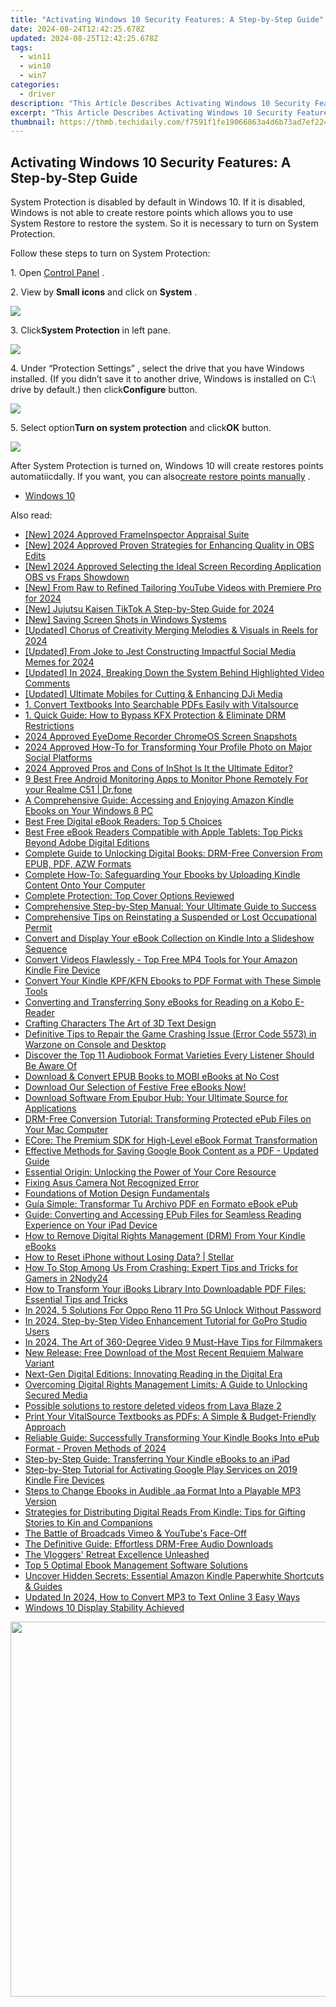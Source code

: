 ```yaml
---
title: "Activating Windows 10 Security Features: A Step-by-Step Guide"
date: 2024-08-24T12:42:25.678Z
updated: 2024-08-25T12:42:25.678Z
tags:
  - win11
  - win10
  - win7
categories:
  - driver
description: "This Article Describes Activating Windows 10 Security Features: A Step-by-Step Guide"
excerpt: "This Article Describes Activating Windows 10 Security Features: A Step-by-Step Guide"
thumbnail: https://thmb.techidaily.com/f7591f1fe19066863a4d6b73ad7ef224adc41cd293f6fab552dc2bc4c5853e48.jpg
---
```


## Activating Windows 10 Security Features: A Step-by-Step Guide

System Protection is disabled by default in Windows 10\. If it is disabled, Windows is not able to create restore points which allows you to use System Restore to restore the system. So it is necessary to turn on System Protection.  
  
Follow these steps to turn on System Protection:  
  
1\. Open [Control Panel](https://tools.techidaily.com/drivereasy/download/) .   
  
2\. View by **Small icons** and click on **System** .   
  
![](https://images.drivereasy.com/wp-content/uploads/2017/01/img_5874ae59063e3.jpg)   
  
 3\. Click**System Protection** in left pane.  

![](https://images.drivereasy.com/wp-content/uploads/2017/01/img_5874af17efd1d.jpg) 

  
4\. Under “Protection Settings”  , select the drive that you have Windows installed. (If you didn’t save it to another drive, Windows is installed on C:\\ drive by default.) then click**Configure** button.  
  
![](https://images.drivereasy.com/wp-content/uploads/2017/01/img_587855c91605c.jpg)   
  
 5\. Select option**Turn on system protection** and click**OK** button.  

![](https://images.drivereasy.com/wp-content/uploads/2017/01/img_58785621ed96e.jpg)   
  
 After System Protection is turned on, Windows 10 will create restores points automatiicdally. If you want, you can also[create restore points manually](https://tools.techidaily.com/drivereasy/download/) .

* [Windows 10](https://tools.techidaily.com/drivereasy/download/)

<ins class="adsbygoogle"
     style="display:block"
     data-ad-format="autorelaxed"
     data-ad-client="ca-pub-7571918770474297"
     data-ad-slot="1223367746"></ins>



<ins class="adsbygoogle"
     style="display:block"
     data-ad-client="ca-pub-7571918770474297"
     data-ad-slot="8358498916"
     data-ad-format="auto"
     data-full-width-responsive="true"></ins>

<span class="atpl-alsoreadstyle">Also read:</span>
<div><ul>
<li><a href="https://screen-activity-recording.techidaily.com/new-2024-approved-frameinspector-appraisal-suite/"><u>[New] 2024 Approved  FrameInspector Appraisal Suite</u></a></li>
<li><a href="https://screen-mirroring-recording.techidaily.com/new-2024-approved-proven-strategies-for-enhancing-quality-in-obs-edits/"><u>[New] 2024 Approved  Proven Strategies for Enhancing Quality in OBS Edits</u></a></li>
<li><a href="https://digital-screen-recording.techidaily.com/new-2024-approved-selecting-the-ideal-screen-recording-application-obs-vs-fraps-showdown/"><u>[New] 2024 Approved  Selecting the Ideal Screen Recording Application  OBS vs Fraps Showdown</u></a></li>
<li><a href="https://eaxpv-info.techidaily.com/new-from-raw-to-refined-tailoring-youtube-videos-with-premiere-pro-for-2024/"><u>[New] From Raw to Refined  Tailoring YouTube Videos with Premiere Pro for 2024</u></a></li>
<li><a href="https://tiktok-video-recordings.techidaily.com/new-jujutsu-kaisen-tiktok-a-step-by-step-guide-for-2024/"><u>[New] Jujutsu Kaisen TikTok  A Step-by-Step Guide for 2024</u></a></li>
<li><a href="https://remote-screen-capture.techidaily.com/new-saving-screen-shots-in-windows-systems/"><u>[New] Saving Screen Shots in Windows Systems</u></a></li>
<li><a href="https://instagram-clips.techidaily.com/updated-chorus-of-creativity-merging-melodies-and-visuals-in-reels-for-2024/"><u>[Updated] Chorus of Creativity  Merging Melodies & Visuals in Reels for 2024</u></a></li>
<li><a href="https://instagram-videos.techidaily.com/updated-from-joke-to-jest-constructing-impactful-social-media-memes-for-2024/"><u>[Updated] From Joke to Jest  Constructing Impactful Social Media Memes for 2024</u></a></li>
<li><a href="https://facebook-video-footage.techidaily.com/updated-in-2024-breaking-down-the-system-behind-highlighted-video-comments/"><u>[Updated] In 2024, Breaking Down the System Behind Highlighted Video Comments</u></a></li>
<li><a href="https://some-skills.techidaily.com/updated-ultimate-mobiles-for-cutting-and-enhancing-dji-media/"><u>[Updated] Ultimate Mobiles for Cutting & Enhancing DJi Media</u></a></li>
<li><a href="https://tech-haven.techidaily.com/1-convert-textbooks-into-searchable-pdfs-easily-with-vitalsource/"><u>1. Convert Textbooks Into Searchable PDFs Easily with Vitalsource</u></a></li>
<li><a href="https://tech-haven.techidaily.com/1-quick-guide-how-to-bypass-kfx-protection-and-eliminate-drm-restrictions/"><u>1. Quick Guide: How to Bypass KFX Protection & Eliminate DRM Restrictions</u></a></li>
<li><a href="https://remote-screen-capture.techidaily.com/2024-approved-eyedome-recorder-chromeos-screen-snapshots/"><u>2024 Approved  EyeDome Recorder  ChromeOS Screen Snapshots</u></a></li>
<li><a href="https://facebook-video-recording.techidaily.com/2024-approved-how-to-for-transforming-your-profile-photo-on-major-social-platforms/"><u>2024 Approved  How-To for Transforming Your Profile Photo on Major Social Platforms</u></a></li>
<li><a href="https://extra-guidance.techidaily.com/2024-approved-pros-and-cons-of-inshot-is-it-the-ultimate-editor/"><u>2024 Approved  Pros and Cons of InShot  Is It the Ultimate Editor?</u></a></li>
<li><a href="https://android-location.techidaily.com/9-best-free-android-monitoring-apps-to-monitor-phone-remotely-for-your-realme-c51-drfone-by-drfone-virtual/"><u>9 Best Free Android Monitoring Apps to Monitor Phone Remotely For your Realme C51 | Dr.fone</u></a></li>
<li><a href="https://tech-haven.techidaily.com/a-comprehensive-guide-accessing-and-enjoying-amazon-kindle-ebooks-on-your-windows-8-pc/"><u>A Comprehensive Guide: Accessing and Enjoying Amazon Kindle Ebooks on Your Windows 8 PC</u></a></li>
<li><a href="https://tech-haven.techidaily.com/best-free-digital-ebook-readers-top-5-choices/"><u>Best Free Digital eBook Readers: Top 5 Choices</u></a></li>
<li><a href="https://tech-haven.techidaily.com/best-free-ebook-readers-compatible-with-apple-tablets-top-picks-beyond-adobe-digital-editions/"><u>Best Free eBook Readers Compatible with Apple Tablets: Top Picks Beyond Adobe Digital Editions</u></a></li>
<li><a href="https://tech-haven.techidaily.com/complete-guide-to-unlocking-digital-books-drm-free-conversion-from-epub-pdf-azw-formats/"><u>Complete Guide to Unlocking Digital Books: DRM-Free Conversion From EPUB, PDF, AZW Formats</u></a></li>
<li><a href="https://tech-haven.techidaily.com/complete-how-to-safeguarding-your-ebooks-by-uploading-kindle-content-onto-your-computer/"><u>Complete How-To: Safeguarding Your Ebooks by Uploading Kindle Content Onto Your Computer</u></a></li>
<li><a href="https://tech-haven.techidaily.com/complete-protection-top-cover-options-reviewed/"><u>Complete Protection: Top Cover Options Reviewed</u></a></li>
<li><a href="https://tech-haven.techidaily.com/comprehensive-step-by-step-manual-your-ultimate-guide-to-success/"><u>Comprehensive Step-by-Step Manual: Your Ultimate Guide to Success</u></a></li>
<li><a href="https://tech-haven.techidaily.com/comprehensive-tips-on-reinstating-a-suspended-or-lost-occupational-permit/"><u>Comprehensive Tips on Reinstating a Suspended or Lost Occupational Permit</u></a></li>
<li><a href="https://tech-haven.techidaily.com/convert-and-display-your-ebook-collection-on-kindle-into-a-slideshow-sequence/"><u>Convert and Display Your eBook Collection on Kindle Into a Slideshow Sequence</u></a></li>
<li><a href="https://tech-haven.techidaily.com/convert-videos-flawlessly-top-free-mp4-tools-for-your-amazon-kindle-fire-device/"><u>Convert Videos Flawlessly - Top Free MP4 Tools for Your Amazon Kindle Fire Device</u></a></li>
<li><a href="https://tech-haven.techidaily.com/convert-your-kindle-kpfkfn-ebooks-to-pdf-format-with-these-simple-tools/"><u>Convert Your Kindle KPF/KFN Ebooks to PDF Format with These Simple Tools</u></a></li>
<li><a href="https://tech-haven.techidaily.com/converting-and-transferring-sony-ebooks-for-reading-on-a-kobo-e-reader/"><u>Converting and Transferring Sony eBooks for Reading on a Kobo E-Reader</u></a></li>
<li><a href="https://vp-tips.techidaily.com/crafting-characters-the-art-of-3d-text-design/"><u>Crafting Characters  The Art of 3D Text Design</u></a></li>
<li><a href="https://program-issues.techidaily.com/definitive-tips-to-repair-the-game-crashing-issue-error-code-5573-in-warzone-on-console-and-desktop/"><u>Definitive Tips to Repair the Game Crashing Issue (Error Code 5573) in Warzone on Console and Desktop</u></a></li>
<li><a href="https://tech-haven.techidaily.com/discover-the-top-11-audiobook-format-varieties-every-listener-should-be-aware-of/"><u>Discover the Top 11 Audiobook Format Varieties Every Listener Should Be Aware Of</u></a></li>
<li><a href="https://tech-haven.techidaily.com/download-and-convert-epub-books-to-mobi-ebooks-at-no-cost/"><u>Download & Convert EPUB Books to MOBI eBooks at No Cost</u></a></li>
<li><a href="https://tech-haven.techidaily.com/download-our-selection-of-festive-free-ebooks-now/"><u>Download Our Selection of Festive Free eBooks Now!</u></a></li>
<li><a href="https://tech-haven.techidaily.com/download-software-from-epubor-hub-your-ultimate-source-for-applications/"><u>Download Software From Epubor Hub: Your Ultimate Source for Applications</u></a></li>
<li><a href="https://tech-haven.techidaily.com/drm-free-conversion-tutorial-transforming-protected-epub-files-on-your-mac-computer/"><u>DRM-Free Conversion Tutorial: Transforming Protected ePub Files on Your Mac Computer</u></a></li>
<li><a href="https://tech-haven.techidaily.com/ecore-the-premium-sdk-for-high-level-ebook-format-transformation/"><u>ECore: The Premium SDK for High-Level eBook Format Transformation</u></a></li>
<li><a href="https://tech-haven.techidaily.com/effective-methods-for-saving-google-book-content-as-a-pdf-updated-guide/"><u>Effective Methods for Saving Google Book Content as a PDF - Updated Guide</u></a></li>
<li><a href="https://tech-haven.techidaily.com/essential-origin-unlocking-the-power-of-your-core-resource/"><u>Essential Origin: Unlocking the Power of Your Core Resource</u></a></li>
<li><a href="https://network-issues.techidaily.com/fixing-asus-camera-not-recognized-error/"><u>Fixing Asus Camera Not Recognized Error</u></a></li>
<li><a href="https://extra-tips.techidaily.com/foundations-of-motion-design-fundamentals/"><u>Foundations of Motion Design Fundamentals</u></a></li>
<li><a href="https://tech-haven.techidaily.com/guia-simple-transformar-tu-archivo-pdf-en-formato-ebook-epub/"><u>Guía Simple: Transformar Tu Archivo PDF en Formato eBook ePub</u></a></li>
<li><a href="https://tech-haven.techidaily.com/guide-converting-and-accessing-epub-files-for-seamless-reading-experience-on-your-ipad-device/"><u>Guide: Converting and Accessing EPub Files for Seamless Reading Experience on Your iPad Device</u></a></li>
<li><a href="https://tech-haven.techidaily.com/how-to-remove-digital-rights-management-drm-from-your-kindle-ebooks/"><u>How to Remove Digital Rights Management (DRM) From Your Kindle eBooks</u></a></li>
<li><a href="https://blog-min.techidaily.com/how-to-reset-iphone-without-losing-data-stellar-by-stellar-data-recovery-ios-iphone-data-recovery/"><u>How to Reset iPhone without Losing Data? | Stellar</u></a></li>
<li><a href="https://win-solutions.techidaily.com/how-to-stop-among-us-from-crashing-expert-tips-and-tricks-for-gamers-in-2nody24/"><u>How To Stop Among Us From Crashing: Expert Tips and Tricks for Gamers in 2Nody24</u></a></li>
<li><a href="https://tech-haven.techidaily.com/how-to-transform-your-ibooks-library-into-downloadable-pdf-files-essential-tips-and-tricks/"><u>How to Transform Your iBooks Library Into Downloadable PDF Files: Essential Tips and Tricks</u></a></li>
<li><a href="https://android-unlock.techidaily.com/in-2024-5-solutions-for-oppo-reno-11-pro-5g-unlock-without-password-by-drfone-android/"><u>In 2024, 5 Solutions For Oppo Reno 11 Pro 5G Unlock Without Password</u></a></li>
<li><a href="https://extra-skills.techidaily.com/in-2024-step-by-step-video-enhancement-tutorial-for-gopro-studio-users/"><u>In 2024, Step-by-Step Video Enhancement Tutorial for GoPro Studio Users</u></a></li>
<li><a href="https://some-guidance.techidaily.com/in-2024-the-art-of-360-degree-video-9-must-have-tips-for-filmmakers/"><u>In 2024, The Art of 360-Degree Video  9 Must-Have Tips for Filmmakers</u></a></li>
<li><a href="https://tech-haven.techidaily.com/new-release-free-download-of-the-most-recent-requiem-malware-variant/"><u>New Release: Free Download of the Most Recent Requiem Malware Variant</u></a></li>
<li><a href="https://tech-haven.techidaily.com/next-gen-digital-editions-innovating-reading-in-the-digital-era/"><u>Next-Gen Digital Editions: Innovating Reading in the Digital Era</u></a></li>
<li><a href="https://tech-haven.techidaily.com/overcoming-digital-rights-management-limits-a-guide-to-unlocking-secured-media/"><u>Overcoming Digital Rights Management Limits: A Guide to Unlocking Secured Media</u></a></li>
<li><a href="https://review-topics.techidaily.com/possible-solutions-to-restore-deleted-videos-from-lava-blaze-2-by-fonelab-android-recover-video/"><u>Possible solutions to restore deleted videos from Lava Blaze 2</u></a></li>
<li><a href="https://tech-haven.techidaily.com/print-your-vitalsource-textbooks-as-pdfs-a-simple-and-budget-friendly-approach/"><u>Print Your VitalSource Textbooks as PDFs: A Simple & Budget-Friendly Approach</u></a></li>
<li><a href="https://tech-haven.techidaily.com/reliable-guide-successfully-transforming-your-kindle-books-into-epub-format-proven-methods-of-2024/"><u>Reliable Guide: Successfully Transforming Your Kindle Books Into ePub Format - Proven Methods of 2024</u></a></li>
<li><a href="https://tech-haven.techidaily.com/step-by-step-guide-transferring-your-kindle-ebooks-to-an-ipad/"><u>Step-by-Step Guide: Transferring Your Kindle eBooks to an iPad</u></a></li>
<li><a href="https://tech-haven.techidaily.com/step-by-step-tutorial-for-activating-google-play-services-on-2019-kindle-fire-devices/"><u>Step-by-Step Tutorial for Activating Google Play Services on 2019 Kindle Fire Devices</u></a></li>
<li><a href="https://tech-haven.techidaily.com/steps-to-change-ebooks-in-audible-aa-format-into-a-playable-mp3-version/"><u>Steps to Change Ebooks in Audible .aa Format Into a Playable MP3 Version</u></a></li>
<li><a href="https://tech-haven.techidaily.com/strategies-for-distributing-digital-reads-from-kindle-tips-for-gifting-stories-to-kin-and-companions/"><u>Strategies for Distributing Digital Reads From Kindle: Tips for Gifting Stories to Kin and Companions</u></a></li>
<li><a href="https://youtube-videos.techidaily.com/the-battle-of-broadcads-vimeo-and-youtubes-face-off/"><u>The Battle of Broadcads  Vimeo & YouTube's Face-Off</u></a></li>
<li><a href="https://tech-haven.techidaily.com/the-definitive-guide-effortless-drm-free-audio-downloads/"><u>The Definitive Guide: Effortless DRM-Free Audio Downloads</u></a></li>
<li><a href="https://youtube-webster.techidaily.com/loggers-retreat-excellence-unleashed/"><u>The Vloggers' Retreat  Excellence Unleashed</u></a></li>
<li><a href="https://tech-haven.techidaily.com/top-5-optimal-ebook-management-software-solutions/"><u>Top 5 Optimal Ebook Management Software Solutions</u></a></li>
<li><a href="https://tech-haven.techidaily.com/uncover-hidden-secrets-essential-amazon-kindle-paperwhite-shortcuts-and-guides/"><u>Uncover Hidden Secrets: Essential Amazon Kindle Paperwhite Shortcuts & Guides</u></a></li>
<li><a href="https://sound-tweaking.techidaily.com/updated-in-2024-how-to-convert-mp3-to-text-online-3-easy-ways/"><u>Updated In 2024, How to Convert MP3 to Text Online 3 Easy Ways</u></a></li>
<li><a href="https://graphic-issues.techidaily.com/windows-10-display-stability-achieved/"><u>Windows 10 Display Stability Achieved</u></a></li>
</ul></div>

<!-- affiliate ads begin -->
<a href="https://appsumo.8odi.net/c/5597632/2082532/7443" target="_top" id="2082532"><img src="//a.impactradius-go.com/display-ad/7443-2082532" border="0" alt="" width="1200" height="600"/></a><img height="0" width="0" src="https://appsumo.8odi.net/i/5597632/2082532/7443" style="position:absolute;visibility:hidden;" border="0" />
<!-- affiliate ads end -->